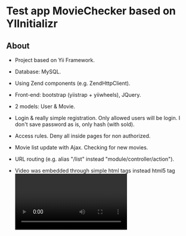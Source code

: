 # Test app MovieChecker based on YIInitializr

## About

* Project based on Yii Framework.
* Database: MySQL.
* Using Zend components (e.g. ZendHttpClient).
* Front-end: bootstrap (yiistrap + yiiwheels), JQuery.

* 2 models: User & Movie.
* Login & really simple registration. Only allowed users will be login. I don't save password as is, only hash (with sold).
* Access rules. Deny all inside pages for non authorized.
* Movie list update with Ajax. Checking for new movies.
* URL routing (e.g. alias "/list" instead "module/controller/action").
* Video was embedded through simple html tags <object> instead html5 tag <video>


## Deployment

* pull repo
* make access rules for assets & runtime folders
* run initial migrate

## Original Structure

```
   |-app
   |---cli
   |-----commands
   |-----migrations
   |---config
   |-----env
   |---controllers
   |---extensions
   |-----behaviors
   |-----components
   |---helpers
   |---lib #it will hold composer 'vendor' folder
   |-----Yiinitializr
   |-------Cli
   |-------Composer
   |-------Helpers
   |-------config
   |---messages
   |---models
   |---modules
   |---views
   |-----layouts
   |-----site
   |---widgets
   |-www
   |---css
   |-----fonts
   |---img
   |---js
   |-----libs
```

For more information about Yiinitializr please check it at [its github repo](https://github.com/2amigos/yiinitializr).
